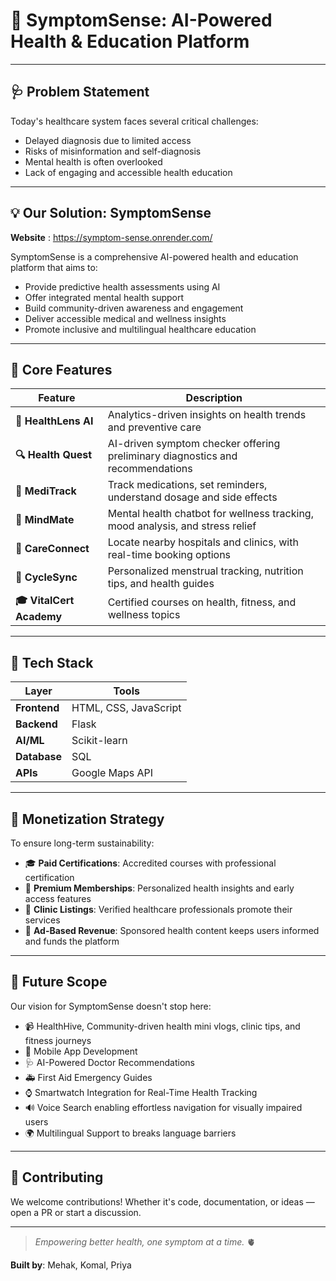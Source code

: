 # 🧠 SymptomSense: AI-Powered Health & Education Platform
 
---

## 🩺 Problem Statement

Today's healthcare system faces several critical challenges:
-  Delayed diagnosis due to limited access
-  Risks of misinformation and self-diagnosis
-  Mental health is often overlooked
-  Lack of engaging and accessible health education

---

## 💡 Our Solution: SymptomSense 
**Website** : https://symptom-sense.onrender.com/

SymptomSense is a comprehensive AI-powered health and education platform that aims to:
- Provide predictive health assessments using AI
- Offer integrated mental health support
- Build community-driven awareness and engagement
- Deliver accessible medical and wellness insights
- Promote inclusive and multilingual healthcare education

---

## 🌟 Core Features

| Feature | Description |
|--------|-------------|
| **🧬 HealthLens AI** | Analytics-driven insights on health trends and preventive care |
| **🔍 Health Quest** | AI-driven symptom checker offering preliminary diagnostics and recommendations |
| **💊 MediTrack** | Track medications, set reminders, understand dosage and side effects |
| **🧘 MindMate** | Mental health chatbot for wellness tracking, mood analysis, and stress relief |
| **📍 CareConnect** | Locate nearby hospitals and clinics, with real-time booking options |
| **🌸 CycleSync** | Personalized menstrual tracking, nutrition tips, and health guides |
| **🎓 VitalCert Academy** | Certified courses on health, fitness, and wellness topics |

---

## 🧪 Tech Stack

| Layer | Tools |
|-------|-------|
| **Frontend** | HTML, CSS, JavaScript |
| **Backend** | Flask |
| **AI/ML** | Scikit-learn |
| **Database** | SQL |
| **APIs** | Google Maps API |

---

## 💸 Monetization Strategy

To ensure long-term sustainability:
- 🎓 **Paid Certifications**: Accredited courses with professional certification
- 💎 **Premium Memberships**: Personalized health insights and early access features
- 🏥 **Clinic Listings**: Verified healthcare professionals promote their services
- 📢 **Ad-Based Revenue**: Sponsored health content keeps users informed and funds the platform

---

## 🚀 Future Scope

Our vision for SymptomSense doesn't stop here:
- 📹 HealthHive, Community-driven health mini vlogs, clinic tips, and fitness journeys 
- 📱 Mobile App Development
- 🩺 AI-Powered Doctor Recommendations
- 🚑 First Aid Emergency Guides
- ⌚ Smartwatch Integration for Real-Time Health Tracking
- 🔊 Voice Search enabling effortless navigation for visually impaired users
- 🌍 Multilingual Support to breaks language barriers

---

## 🤝 Contributing

We welcome contributions! Whether it's code, documentation, or ideas — open a PR or start a discussion.

---


> *Empowering better health, one symptom at a time.* 🫀

**Built by**: Mehak, Komal, Priya 
